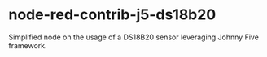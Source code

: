 # node-red-contrib-j5-ds18b20
Simplified node on the usage of a DS18B20 sensor leveraging Johnny Five framework. 
